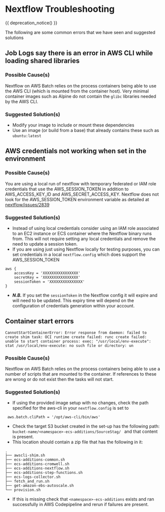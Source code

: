 # Nextflow Troubleshooting

{{ deprecation_notice() }}

The following are some common errors that we have seen and suggested solutions

## Job Logs say there is an error in AWS CLI while loading shared libraries
### Possible Cause(s)
Nextflow on AWS Batch relies on the process containers being able to use the AWS CLI (which is mounted from the container host).
Very minimal container images such as Alpine do not contain the `glibc` libraries needed by the AWS CLI.

### Suggested Solution(s)

 * Modify your image to include or mount these dependencies
 * Use an image (or build from a base) that already contains these such as `ubuntu:latest`

## AWS credentials not working when set in the environment
### Possible Cause(s)
You are using a local run of nextflow with temporary federated or IAM role credentials that use the AWS_SESSION_TOKEN in addition to AWS_ACCESS_KEY_ID and AWS_SECRET_ACCESS_KEY. Nextflow does not look for the AWS_SESSION_TOKEN environment variable as detailed at [nextflow/issues/2839](https://github.com/nextflow-io/nextflow/issues/2839)

### Suggested Solution(s)
  * Instead of using local credentials consider using an IAM role associated to an EC2 instance or ECS container where the Nextflow binary runs from. This will not require setting any local credentials and remove the need to update a session token.
  * If you are using just using Nextflow locally for testing purposes, you can set credentials in a local `nextflow.config` which does support the AWS_SESSION_TOKEN
```
aws {
    accessKey = 'XXXXXXXXXXXXXXXX'
    secretKey = 'XXXXXXXXXXXXXXXX'
    sessionToken = 'XXXXXXXXXXXXXXX'
} 
```
  * ***N.B.*** If you set the `sessionToken` in the Nextflow config it will expire and will need to be updated. This expiry time will depend on the configuration of credentials generation within your account. 

##  Container start errors
```
CannotStartContainerError: Error response from daemon: failed to create shim task: OCI runtime create failed: runc create failed: unable to start container process: exec: "/usr/local/env-execute": stat /usr/local/env-execute: no such file or directory: un
```
### Possible Cause(s)
Nextflow on AWS Batch relies on the process containers being able to use a number of scripts that are mounted to the container. If references to these are wrong or do not exist then the tasks will not start.

### Suggested Solution(s)
 * If using the provided image setup with no changes, check the path specified for the aws-cli in your `nextflow.config` is set to
```
 aws.batch.cliPath = '/opt/aws-cli/bin/aws'
```

  * Check the target S3 bucket created in the set-up has the following path: `bucket-name/<namespace>-ecs-additions/SourceStag/ ` and that content is present. 
  * This location should contain a zip file that has the following in it:

```
.
├── awscli-shim.sh
├── ecs-additions-common.sh
├── ecs-additions-cromwell.sh
├── ecs-additions-nextflow.sh
├── ecs-additions-step-functions.sh
├── ecs-logs-collector.sh
├── fetch_and_run.sh
├── get-amazon-ebs-autoscale.sh
└── provision.sh
```
 * If this is missing check that `<namespace>-ecs-additions` exists and ran successfully in AWS Codepipeline and rerun if failures are present.

